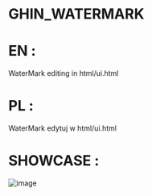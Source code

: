 # GHIN_WATERMARK 
# EN : 
WaterMark editing in html/ui.html

# PL :
WaterMark edytuj w html/ui.html

# SHOWCASE : 
![image](https://user-images.githubusercontent.com/97856097/149769885-64f27f5b-b9e0-4143-8d35-0674ec36aeda.png)
